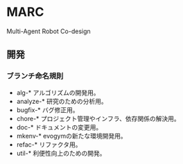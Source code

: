 # MARC
Multi-Agent Robot Co-design

## 開発
### ブランチ命名規則
- alg-*  アルゴリズムの開発用。
- analyze-* 研究のための分析用。
- bugfix-* バグ修正用。
- chore-* プロジェクト管理やインフラ、依存関係の解決用。
- doc-* ドキュメントの変更用。
- mkenv-* evogymの新たな環境開発用。
- refac-* リファクタ用。
- util-* 利便性向上のための開発。
